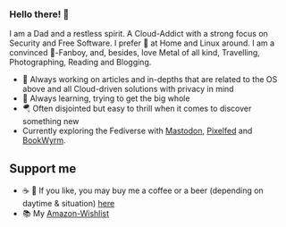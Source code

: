 ### Hello there! 👋
I am a Dad and a restless spirit. A Cloud-Addict with a strong focus on Security and Free Software. I prefer  at Home and Linux around. I am a convinced -Fanboy, and, besides, love Metal of all kind, Travelling, Photographing, Reading and Blogging.

- 🔭 Always working on articles and in-depths that are related to the OS above and all Cloud-driven solutions with privacy in mind
- 🌱 Always learning, trying to get the big whole
- 🪂 Often disjointed but easy to thrill when it comes to discover something new
- Currently exploring the Fediverse with <a rel="me" href="https://norse.social/@oliver">Mastodon</a>, <a href="https://nordicshutter.com/oliver">Pixelfed</a> and <a href="https://books.pifferi.info/user/oliver">BookWyrm</a>.

## Support me

- ☕️ 🍺 If you like, you may buy me a coffee or a beer (depending on daytime & situation) <a href="https://ko-fi.com/oliverpifferi">here</A>
- 📚 My <a href="https://www.amazon.de/hz/wishlist/ls/2IKSS2AI2M24S?ref_=wl_share">Amazon-Wishlist</a>
